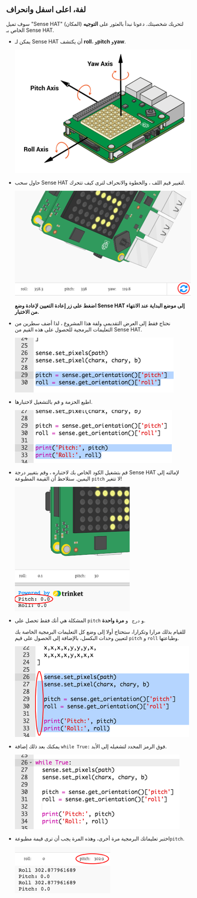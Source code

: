 ## لفة، اعلى اسفل وانحراف

سوف تميل "Sense HAT" لتحريك شخصيتك. دعونا نبدأ بالعثور على **التوجيه** (المكان) الخاص بـ Sense HAT.

+ يمكن لـ Sense HAT أن يكتشف **roll**، و**pitch** و**yaw**.
    
    ![لقطة الشاشة](images/tightrope-rpy.png)

+ حاول سحب Sense HAT لتغيير قيم اللف ، والخطوة والانحراف لترى كيف تتحرك.
    
    ![لقطة الشاشة](images/tightrope-rpy-test.png)
    
    **اضغط على زر إعادة التعيين لإعادة وضع Sense HAT إلى موضع البداية عند الانتهاء من الاختبار.**

+ نحتاج فقط إلى العرض التقديمي ولفة هذا المشروع ، لذا أضف سطرين من التعليمات البرمجية للحصول على هذه القيم من Sense HAT.
    
    ![لقطة الشاشة](images/tightrope-roll-pitch.png)

+ اطبع الحزمة و قم بالتشغيل لاختبارها.
    
    ![لقطة الشاشة](images/tightrope-roll-pitch-print.png)

+ قم بتشغيل الكود الخاص بك لاختباره ، وقم بتغيير درجة Sense HAT لإمالته إلى اليمين. ستلاحظ أن القيمة المطبوعة `pitch` لا تتغير!
    
    ![لقطة الشاشة](images/tightrope-pitch-test.png)

+ المشكلة هي أنك فقط تحصل على `pitch` و `درج ` و **مرة واحدة**.
    
    للقيام بذلك مرارا وتكرارا، ستحتاج أولا إلى وضع كل التعليمات البرمجية الخاصة بك لتعيين وحدات البكسل، بالإضافة إلى الحصول على قيم `pitch` و `roll` وطباعتها.
    
    ![لقطة الشاشة](images/tightrope-indent.png)

+ يمكنك بعد ذلك إضافة `while True:` فوق الرمز المحدد لتشغيله إلى الأبد.
    
    ![لقطة الشاشة](images/tightrope-forever.png)

+ اختبر تعليماتك البرمجية مرة أخرى، وهذه المرة يجب أن ترى قيمة مطبوعة`pitch`.
    
    ![لقطة الشاشة](images/tightrope-pitch-test-fix.png)